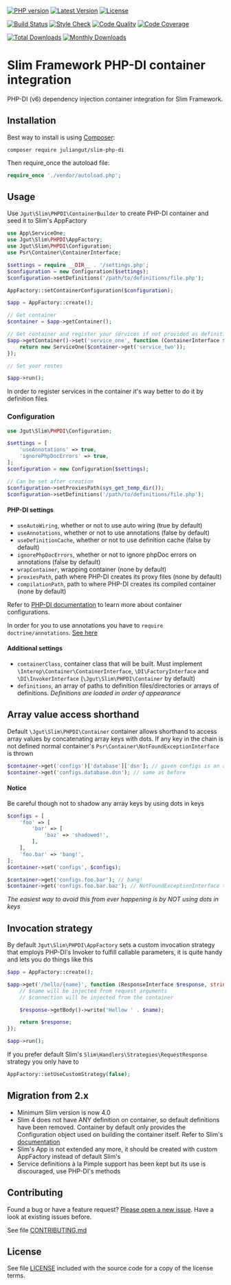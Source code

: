 [![PHP version](https://img.shields.io/badge/PHP-%3E%3D7.0-8892BF.svg?style=flat-square)](http://php.net)
[![Latest Version](https://img.shields.io/packagist/vpre/juliangut/slim-php-di.svg?style=flat-square)](https://packagist.org/packages/juliangut/slim-php-di)
[![License](https://img.shields.io/github/license/juliangut/slim-php-di.svg?style=flat-square)](https://github.com/juliangut/slim-php-di/blob/master/LICENSE)

[![Build Status](https://img.shields.io/travis/juliangut/slim-php-di.svg?style=flat-square)](https://travis-ci.org/juliangut/slim-php-di)
[![Style Check](https://styleci.io/repos/40728455/shield)](https://styleci.io/repos/40728455)
[![Code Quality](https://img.shields.io/scrutinizer/g/juliangut/slim-php-di.svg?style=flat-square)](https://scrutinizer-ci.com/g/juliangut/slim-php-di)
[![Code Coverage](https://img.shields.io/coveralls/juliangut/slim-php-di.svg?style=flat-square)](https://coveralls.io/github/juliangut/slim-php-di)

[![Total Downloads](https://img.shields.io/packagist/dt/juliangut/slim-php-di.svg?style=flat-square)](https://packagist.org/packages/juliangut/slim-php-di/stats)
[![Monthly Downloads](https://img.shields.io/packagist/dm/juliangut/slim-php-di.svg?style=flat-square)](https://packagist.org/packages/juliangut/slim-php-di/stats)

# Slim Framework PHP-DI container integration

PHP-DI (v6) dependency injection container integration for Slim Framework.

## Installation

Best way to install is using [Composer](https://getcomposer.org/):

```
composer require juliangut/slim-php-di
```

Then require_once the autoload file:

```php
require_once './vendor/autoload.php';
```

## Usage

Use `Jgut\Slim\PHPDI\ContainerBuilder` to create PHP-DI container and seed it to Slim's AppFactory

```php
use App\ServiceOne;
use Jgut\Slim\PHPDI\AppFactory;
use Jgut\Slim\PHPDI\Configuration;
use Psr\Container\ContainerInterface;

$settings = require __DIR__ . '/settings.php';
$configuration = new Configuration($settings);
$configuration->setDefinitions('/path/to/definitions/file.php');

AppFactory::setContainerConfiguration($configuration);

$app = AppFactory::create();

// Get container
$container = $app->getContainer();

// Get container and register your services if not provided as definitions
$app->getContainer()->set('service_one', function (ContainerInterface $container) {
    return new ServiceOne($container->get('service_two'));
});

// Set your routes

$app->run();
```

In order to register services in the container it's way better to do it by definition files

### Configuration

```php
use Jgut\Slim\PHPDI\Configuration;

$settings = [
    'useAnnotations' => true,
    'ignorePhpDocErrors' => true,
];
$configuration = new Configuration($settings);

// Can be set after creation
$configuration->setProxiesPath(sys_get_temp_dir());
$configuration->setDefinitions('/path/to/definitions/file.php');
```

#### PHP-DI settings

* `useAutoWiring`, whether or not to use auto wiring (true by default)
* `useAnnotations`, whether or not to use annotations (false by default)
* `useDefinitionCache`, whether or not to use definition cache (false by default)
* `ignorePhpDocErrors`, whether or not to ignore phpDoc errors on annotations (false by default)
* `wrapContainer`, wrapping container (none by default)
* `proxiesPath`, path where PHP-DI creates its proxy files (none by default)
* `compilationPath`, path to where PHP-DI creates its compiled container (none by default)

Refer to [PHP-DI documentation](http://php-di.org/doc/) to learn more about container configurations.

In order for you to use annotations you have to `require doctrine/annotations`. [See here](http://php-di.org/doc/annotations.html)

#### Additional settings

* `containerClass`, container class that will be built. Must implement `\Interop\Container\ContainerInterface`, `\DI\FactoryInterface` and `\DI\InvokerInterface` (`\Jgut\Slim\PHPDI\Container` by default)
* `definitions`, an array of paths to definition files/directories or arrays of definitions. _Definitions are loaded in order of appearance_

## Array value access shorthand

Default `\Jgut\Slim\PHPDI\Container` container allows shorthand to access array values by concatenating array keys with dots. If any key in the chain is not defined normal container's `Psr\Container\NotFoundExceptionInterface` is thrown

```php
$container->get('configs')['database']['dsn']; // given configs is an array
$container->get('configs.database.dsn'); // same as before
```

#### Notice

Be careful though not to shadow any array keys by using dots in keys

```php
$configs = [
    'foo' => [
        'bar' => [
            'baz' => 'shadowed!',
        ],
    ],
    'foo.bar' => 'bang!',
];
$container->set('configs', $configs);

$container->get('configs.foo.bar'); // bang!
$container->get('configs.foo.bar.baz'); // NotFoundExceptionInterface thrown
```

_The easiest way to avoid this from ever happening is by NOT using dots in keys_

## Invocation strategy

By default `Jgut\Slim\PHPDI\AppFactory` sets a custom invocation strategy that employs PHP-DI's Invoker to fulfill callable parameters, it is quite handy and lets you do things like this

```php
$app = AppFactory::create();

$app->get('/hello/{name}', function (ResponseInterface $response, string $name, CustomDbConnection $connection): ResponseInterface {
    // $name will be injected from request arguments
    // $connection will be injected from the container

    $response->getBody()->write('Hellow ' . $name);

    return $response;
});

$app->run();
```

If you prefer default Slim's `Slim\Handlers\Strategies\RequestResponse` strategy you only have to

```php
AppFactory::setUseCustomStrategy(false);
```

## Migration from 2.x

* Minimum Slim version is now 4.0
* Slim 4 does not have ANY definition on container, so default definitions have been removed. Container by default only provides the Configuration object used on building the container itself. Refer to Slim's [documentation](http://www.slimframework.com/docs/v4/)
* Slim's App is not extended any more, it should be created with custom AppFactory instead of default Slim's
* Service definitions à la Pimple support has been kept but its use is discouraged, use PHP-DI's methods

## Contributing

Found a bug or have a feature request? [Please open a new issue](https://github.com/juliangut/slim-php-di/issues). Have a look at existing issues before.

See file [CONTRIBUTING.md](https://github.com/juliangut/slim-php-di/blob/master/CONTRIBUTING.md)

## License

See file [LICENSE](https://github.com/juliangut/slim-php-di/blob/master/LICENSE) included with the source code for a copy of the license terms.
